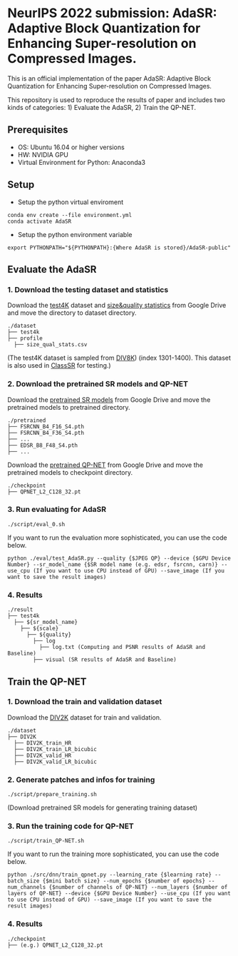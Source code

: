 # NeurIPS 2022 submission: AdaSR: Adaptive Block Quantization for Enhancing Super-resolution on Compressed Images.

This is an official implementation of the paper AdaSR: Adaptive Block Quantization for Enhancing Super-resolution on Compressed Images.

This repository is used to reproduce the results of paper and includes two kinds of categories: 1) Evaluate the AdaSR, 2) Train the QP-NET.

## Prerequisites

* OS: Ubuntu 16.04 or higher versions
* HW: NVIDIA GPU
* Virtual Environment for Python: Anaconda3

## Setup
* Setup the python virtual enviroment
```
conda env create --file environment.yml
conda activate AdaSR
```
* Setup the python environment variable
```
export PYTHONPATH="${PYTHONPATH}:{Where AdaSR is stored}/AdaSR-public"
```

## Evaluate the AdaSR

### 1. Download the testing dataset and statistics
Download the [test4K](https://drive.google.com/file/d/1xOoPARGRvXTtn4a-QLBcxMiUn8TLKfgV/view?usp=sharing) dataset and [size&quality statistics](https://drive.google.com/file/d/1jPBk4lzlYPgFQaEHTdLq3HgnlKdOiMyj/view?usp=sharing) from Google Drive and move the directory to dataset directory.

```
./dataset
├── test4k
├── profile
  ├── size_qual_stats.csv
```

(The test4K dataset is sampled from [DIV8K](https://competitions.codalab.org/competitions/22217#participate)) (index 1301-1400). This dataset is also used in [ClassSR](https://github.com/XPixelGroup/ClassSR#readme) for testing.)

### 2. Download the pretrained SR models and QP-NET
Download the [pretrained SR models](https://drive.google.com/drive/folders/1jXteaNeWl0ZSyzB756WZeinXSY8kIDXc?usp=sharing) from Google Drive and move the pretrained models to pretrained directory.

```
./pretrained
├── FSRCNN_B4_F16_S4.pth
├── FSRCNN_B4_F36_S4.pth
├── ...
├── EDSR_B8_F48_S4.pth
├── ...
```

Download the [pretrained QP-NET](https://drive.google.com/drive/folders/1tK9UGbfnpFOhWSRlYxC0sszj1NznOixO?usp=sharing) from Google Drive and move the pretrained models to checkpoint directory.

```
./checkpoint
├── QPNET_L2_C128_32.pt
```

### 3. Run evaluating for AdaSR
```
./script/eval_0.sh
```

If you want to run the evaluation more sophisticated, you can use the code below.

```
python ./eval/test_AdaSR.py --quality {$JPEG QP} --device {$GPU Device Number} --sr_model_name {$SR model name (e.g. edsr, fsrcnn, carn)} --use_cpu (If you want to use CPU instead of GPU) --save_image (If you want to save the result images)
```

### 4. Results
```
./result
├── test4k
  ├── ${sr_model_name}
    ├── ${scale}
      ├── ${quality}
        ├── log
          ├── log.txt (Computing and PSNR results of AdaSR and Baseline)
        ├── visual (SR results of AdaSR and Baseline)
```

## Train the QP-NET

### 1. Download the train and validation dataset
Download the [DIV2K](https://data.vision.ee.ethz.ch/cvl/DIV2K/) dataset for train and validation.

```
./dataset
├── DIV2K
  ├── DIV2K_train_HR
  ├── DIV2K_train_LR_bicubic
  ├── DIV2K_valid_HR
  ├── DIV2K_valid_LR_bicubic   
```

### 2. Generate patches and infos for training 

```
./script/prepare_training.sh
```

(Download pretrained SR models for generating training dataset)


### 3. Run the training code for QP-NET

```
./script/train_QP-NET.sh
```

If you want to run the training more sophisticated, you can use the code below.

```
python ./src/dnn/train_qpnet.py --learning_rate {$learning rate} --batch_size {$mini batch size} --num_epochs {$number of epochs} --num_channels {$number of channels of QP-NET} --num_layers {$number of layers of QP-NET} --device {$GPU Device Number} --use_cpu (If you want to use CPU instead of GPU) --save_image (If you want to save the result images)
```

### 4. Results
```
./checkpoint
├── (e.g.) QPNET_L2_C128_32.pt
```
